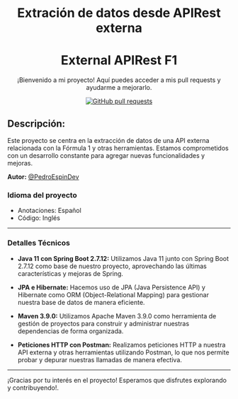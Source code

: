 
<h1 align="center">Extración de datos desde APIRest externa </h1>
<h1 align="center">External APIRest F1</h1>


<p align="center">¡Bienvenido a mi proyecto! Aquí puedes acceder a mis pull requests y ayudarme a mejorarlo.</p>

<p align="center">
  <a href="https://github.com/PedroEspinDev/CallExternalAPI/pulls">
    <img alt="GitHub pull requests" src="https://img.shields.io/github/issues-pr/PedroEspinDev/CallExternalAPI?color=0088ff" />
  </a>
</p>

## Descripción:
Este proyecto se centra en la extracción de datos de una API externa relacionada con la Fórmula 1 y otras herramientas. Estamos comprometidos con un desarrollo constante para agregar nuevas funcionalidades y mejoras.

**Autor:** [@PedroEspinDev](https://github.com/PedroEspinDev)

### Idioma del proyecto
- Anotaciones: Español
- Código: Inglés

---

### Detalles Técnicos

- **Java 11 con Spring Boot 2.7.12:** Utilizamos Java 11 junto con Spring Boot 2.7.12 como base de nuestro proyecto, aprovechando las últimas características y mejoras de Spring.

- **JPA e Hibernate:** Hacemos uso de JPA (Java Persistence API) y Hibernate como ORM (Object-Relational Mapping) para gestionar nuestra base de datos de manera eficiente.

- **Maven 3.9.0:** Utilizamos Apache Maven 3.9.0 como herramienta de gestión de proyectos para construir y administrar nuestras dependencias de forma organizada.

- **Peticiones HTTP con Postman:** Realizamos peticiones HTTP a nuestra API externa y otras herramientas utilizando Postman, lo que nos permite probar y depurar nuestras llamadas de manera efectiva.

---

¡Gracias por tu interés en el proyecto! Esperamos que disfrutes explorando y contribuyendo!.

